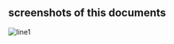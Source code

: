 
<h2> screenshots of this documents</h2>

![line1](https://cloud.githubusercontent.com/assets/23507207/24924980/8ec92eae-1f18-11e7-9ba9-c16aef256ea5.png)
